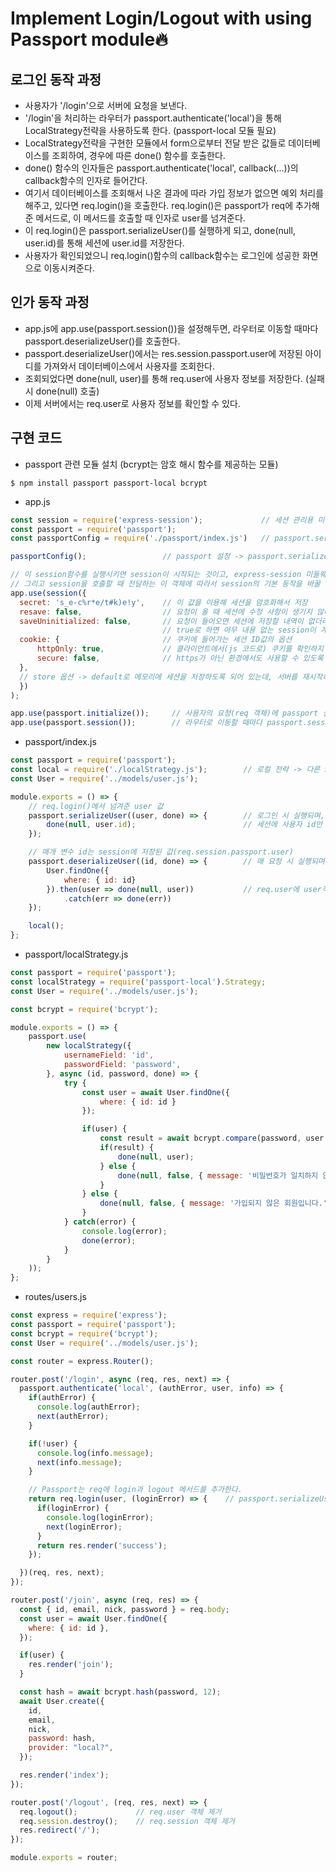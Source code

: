 # Implement Login/Logout with using Passport module🔥

## 로그인 동작 과정
- 사용자가 '/login'으로 서버에 요청을 보낸다.
- '/login'을 처리하는 라우터가 passport.authenticate('local')을 통해 LocalStrategy전략을 사용하도록 한다. (passport-local 모듈 필요)
- LocalStrategy전략을 구현한 모듈에서 form으로부터 전달 받은 값들로 데이터베이스를 조회하여, 경우에 따른 done() 함수를 호출한다.
- done() 함수의 인자들은 passport.authenticate('local', callback(...))의 callback함수의 인자로 들어간다.
- 여기서 데이터베이스를 조회해서 나온 결과에 따라 가입 정보가 없으면 예외 처리를 해주고, 있다면 req.login()을 호출한다. req.login()은 passport가 req에 추가해준 메서드로, 이 메서드를 호출할 때 인자로 user를 넘겨준다.
- 이 req.login()은  passport.serializeUser()를 실행하게 되고, done(null, user.id)를 통해 세션에 user.id를 저장한다.
- 사용자가 확인되었으니 req.login()함수의 callback함수는 로그인에 성공한 화면으로 이동시켜준다.

## 인가 동작 과정
- app.js에 app.use(passport.session())을 설정해두면, 라우터로 이동할 때마다 passport.deserializeUser()를 호출한다.
- passport.deserializeUser()에서는 res.session.passport.user에 저장된 아이디를 가져와서 데이터베이스에서 사용자를 조회한다.
- 조회되었다면 done(null, user)를 통해 req.user에 사용자 정보를 저장한다. (실패 시 done(null) 호출)
- 이제 서버에서는 req.user로 사용자 정보를 확인할 수 있다.

## 구현 코드
- passport 관련 모듈 설치 (bcrypt는 암호 해시 함수를 제공하는 모듈)
```
$ npm install passport passport-local bcrypt
```

- app.js
```javascript
const session = require('express-session');             // 세션 관리용 미들웨어
const passport = require('passport');
const passportConfig = require('./passport/index.js')   // passport.serializeUser(), passport.deserializeUser() 구현 모듈

passportConfig();                 // passport 설정 -> passport.serializeUser(), passport.deserializeUser() 등록

// 이 session함수를 실행시키면 session이 시작되는 것이고, express-session 미들웨어가 내부적으로 개입해서 내 애플리케이션이 session을 사용할 수 있도록 해준다.
// 그리고 session을 호출할 때 전달하는 이 객체에 따라서 session의 기본 동작을 바꿀 수 있다.
app.use(session({
  secret: 's_e-c%r*e/t#k)e!y',    // 이 값을 이용해 세션을 암호화해서 저장
  resave: false,                  // 요청이 올 때 세션에 수정 사항이 생기지 않더라도 세션을 다시 저장할지 확인하는 옵션
  saveUninitialized: false,       // 요청이 들어오면 세션에 저장할 내역이 없더라도 uninitialized 상태의 session을 저장할지 결정하는 옵션
                                  // true로 하면 아무 내용 없는 session이 계속해서 저장될 수 있다. 따라서 false로 설정해서 empty session이 쌓이는 것을 방지해서 서버 스토리지를 아껴야한다.
  cookie: {                       // 쿠키에 들어가는 세션 ID값의 옵션
      httpOnly: true,             // 클라이언트에서(js 코드로) 쿠키를 확인하지 못하도록 하는 옵션
      secure: false,              // https가 아닌 환경에서도 사용할 수 있도록 함 -> 배포 시에는 true로 설정 권장
  },
  // store 옵션 -> default로 메모리에 세션을 저장하도록 되어 있는데, 서버를 재시작하면 메모리가 초기화되니까 배포 시에는 store에 db를 연결하여 세션을 유지하는 게 좋다. -> 보통 레디스 사용
  })
);

app.use(passport.initialize());     // 사용자의 요청(req 객체)에 passport 설정을 심는다. (passport 동작)
app.use(passport.session());        // 라우터로 이동할 때마다 passport.session함수를 실행하도록 되어있는데, 이는 passport.deserializeUser를 호출한다. (인가)
```

- passport/index.js
```javascript
const passport = require('passport');
const local = require('./localStrategy.js');        // 로컬 전략 -> 다른 SNS서비스를 이용하지 않고 자체적으로 회원가입 후 로그인하는 것
const User = require('../models/user.js');

module.exports = () => {
    // req.login()에서 넘겨준 user 값
    passport.serializeUser((user, done) => {        // 로그인 시 실행되며, 세션에 어떤 데이터를 저장할지 정하는 메서드
        done(null, user.id);                        // 세션에 사용자 id만 저장 -> 메모리 부하 감소
    });

    // 매개 변수 id는 session에 저장된 값(req.session.passport.user)
    passport.deserializeUser((id, done) => {        // 매 요청 시 실행되며, passport.session 미들웨어가 이 메서드를 호출한다.
        User.findOne({
            where: { id: id}
        }).then(user => done(null, user))           // req.user에 user객체 저장 -> 이후 서버에서 인증된 사용자 정보 사용 가능
            .catch(err => done(err))
    });

    local();
};
```

- passport/localStrategy.js
```javascript
const passport = require('passport');
const localStrategy = require('passport-local').Strategy;
const User = require('../models/user.js');

const bcrypt = require('bcrypt');

module.exports = () => {
    passport.use(
        new localStrategy({
            usernameField: 'id',
            passwordField: 'password',
        }, async (id, password, done) => {
            try {
                const user = await User.findOne({
                    where: { id: id }
                });

                if(user) {
                    const result = await bcrypt.compare(password, user.password);
                    if(result) {
                        done(null, user);
                    } else {
                        done(null, false, { message: '비밀번호가 일치하지 않습니다. '});
                    }
                } else {
                    done(null, false, { message: '가입되지 않은 회원입니다.'});
                }
            } catch(error) {
                console.log(error);
                done(error);
            }
        }
    ));
};
```

- routes/users.js
```javascript
const express = require('express');
const passport = require('passport');
const bcrypt = require('bcrypt');
const User = require('../models/user.js');

const router = express.Router();

router.post('/login', async (req, res, next) => {
  passport.authenticate('local', (authError, user, info) => {
    if(authError) {
      console.log(authError);
      next(authError);
    }

    if(!user) {
      console.log(info.message);
      next(info.message);
    }

    // Passport는 req에 login과 logout 메서드를 추가한다.
    return req.login(user, (loginError) => {    // passport.serializeUser() 실행
      if(loginError) {
        console.log(loginError);
        next(loginError);
      }
      return res.render('success');
    });

  })(req, res, next);
});

router.post('/join', async (req, res) => {
  const { id, email, nick, password } = req.body;
  const user = await User.findOne({
    where: { id: id },
  });

  if(user) {
    res.render('join');
  }

  const hash = await bcrypt.hash(password, 12);
  await User.create({
    id,
    email,
    nick,
    password: hash,
    provider: "local?",
  });

  res.render('index');
});

router.post('/logout', (req, res, next) => {
  req.logout();             // req.user 객체 제거
  req.session.destroy();    // req.session 객체 제거
  res.redirect('/');
});

module.exports = router;
```
